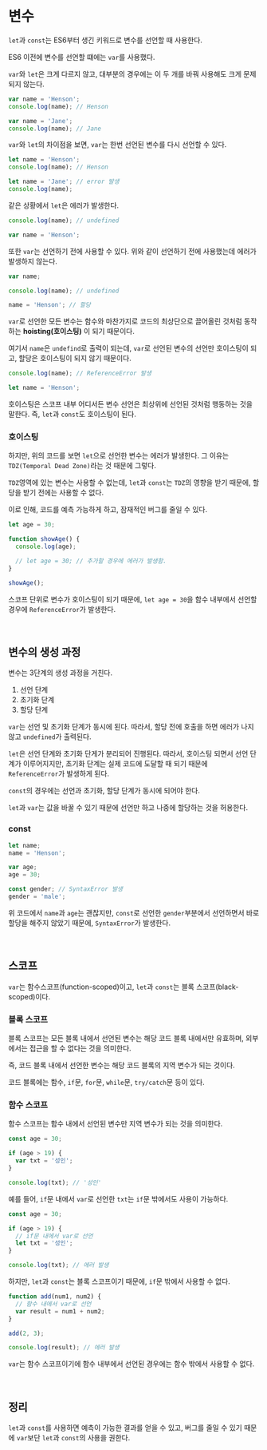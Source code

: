 # 변수

`let`과 `const`는 ES6부터 생긴 키워드로 변수를 선언할 때 사용한다.

ES6 이전에 변수를 선언할 떄에는 `var`를 사용했다.

`var`와 `let`은 크게 다르지 않고, 대부분의 경우에는 이 두 개를 바꿔 사용해도 크게 문제되지 않는다.

```javascript
var name = 'Henson';
console.log(name); // Henson

var name = 'Jane';
console.log(name); // Jane
```

`var`와 `let`의 차이점을 보면, `var`는 한번 선언된 변수를 다시 선언할 수 있다.

```javascript
let name = 'Henson';
console.log(name); // Henson

let name = 'Jane'; // error 발생
console.log(name);
```

같은 상황에서 `let`은 에러가 발생한다.

```javascript
console.log(name); // undefined

var name = 'Henson';
```

또한 `var`는 선언하기 전에 사용할 수 있다. 위와 같이 선언하기 전에 사용했는데 에러가 발생하지 않는다.

```javascript
var name;

console.log(name); // undefined

name = 'Henson'; // 할당
```

`var`로 선언한 모든 변수는 함수와 마찬가지로 코드의 최상단으로 끌어올린 것처럼 동작하는 **hoisting(호이스팅)** 이 되기 때문이다.

여기서 `name`은 `undefind`로 출력이 되는데, `var`로 선언된 변수의 선언만 호이스팅이 되고, 할당은 호이스팅이 되지 않기 때문이다.

```javascript
console.log(name); // ReferenceError 발생

let name = 'Henson';
```

호이스팅은 스코프 내부 어디서든 변수 선언은 최상위에 선언된 것처럼 행동하는 것을 말한다. 즉, `let`과 `const`도 호이스팅이 된다.

### 호이스팅

하지만, 위의 코드를 보면 `let`으로 선언한 변수는 에러가 발생한다. 그 이유는 `TDZ(Temporal Dead Zone)`라는 것 때문에 그렇다.

`TDZ`영역에 있는 변수는 사용할 수 없는데, `let`과 `const`는 `TDZ`의 영향을 받기 때문에, 할당을 받기 전에는 사용할 수 없다.

이로 인해, 코드를 예측 가능하게 하고, 잠재적인 버그를 줄일 수 있다.

```javascript
let age = 30;

function showAge() {
  console.log(age);

  // let age = 30; // 추가할 경우에 에러가 발생함.
}

showAge();
```

스코프 단위로 변수가 호이스팅이 되기 때문에, `let age = 30`을 함수 내부에서 선언할 경우에 `ReferenceError`가 발생한다.

<br />

## 변수의 생성 과정

변수는 3단계의 생성 과정을 거친다.

1. 선언 단계
2. 초기화 단계
3. 할당 단계

`var`는 선언 및 초기화 단계가 동시에 된다. 따라서, 할당 전에 호출을 하면 에러가 나지 않고 `undefined`가 출력된다.

`let`은 선언 단계와 초기화 단게가 분리되어 진행된다. 따라서, 호이스팅 되면서 선언 단계가 이루어지지만, 초기화 단계는 실제 코드에 도달할 때 되기 때문에 `ReferenceError`가 발생하게 된다.

`const`의 경우에는 선언과 초기화, 할당 단계가 동시에 되어야 한다.

`let`과 `var`는 값을 바꿀 수 있기 때문에 선언만 하고 나중에 할당하는 것을 허용한다.

### const

```javascript
let name;
name = 'Henson';

var age;
age = 30;

const gender; // SyntaxError 발생
gender = 'male';
```

위 코드에서 `name`과 `age`는 괜찮지만, `const`로 선언한 `gender`부분에서 선언하면서 바로 할당을 해주지 않았기 때문에, `SyntaxError`가 발생한다.

<br />

## 스코프

`var`는 함수스코프(function-scoped)이고, `let`과 `const`는 블록 스코프(black-scoped)이다.

### 블록 스코프

블록 스코프는 모든 블록 내에서 선언된 변수는 해당 코드 블록 내에서만 유효하며, 외부에서는 접근을 할 수 없다는 것을 의미한다.

즉, 코드 블록 내에서 선언한 변수는 해당 코드 블록의 지역 변수가 되는 것이다.

코드 블록에는 함수, `if`문, `for`문, `while`문, `try/catch`문 등이 있다.

### 함수 스코프

함수 스코프는 함수 내에서 선언된 변수만 지역 변수가 되는 것을 의미한다.

```javascript
const age = 30;

if (age > 19) {
  var txt = '성인';
}

console.log(txt); // '성인'
```

예를 들어, `if`문 내에서 `var`로 선언한 `txt`는 `if`문 밖에서도 사용이 가능하다.

```javascript
const age = 30;

if (age > 19) {
  // if문 내에서 var로 선언
  let txt = '성인';
}

console.log(txt); // 에러 발생
```

하지만, `let`과 `const`는 블록 스코프이기 때문에, `if`문 밖에서 사용할 수 없다.

```javascript
function add(num1, num2) {
  // 함수 내에서 var로 선언
  var result = num1 + num2;
}

add(2, 3);

console.log(result); // 에러 발생
```

`var`는 함수 스코프이기에 함수 내부에서 선언된 경우에는 함수 밖에서 사용할 수 없다.

<br />

## 정리

`let`과 `const`를 사용하면 예측이 가능한 결과를 얻을 수 있고, 버그를 줄일 수 있기 때문에 `var`보단 `let`과 `const`의 사용을 권한다.
